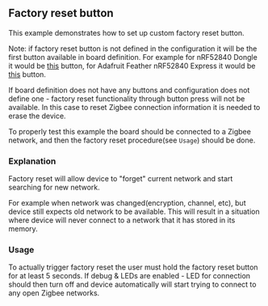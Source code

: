 ## Factory reset button

This example demonstrates how to set up custom factory reset button.

Note: if factory reset button is not defined in the configuration it will be the first button available in board definition. For example for nRF52840 Dongle it would be [this](https://github.com/zephyrproject-rtos/zephyr/blob/453ab8a9a356acf475a965a777a370795effa255/boards/nordic/nrf52840dongle/nrf52840dongle_nrf52840.dts#L64) button, for Adafruit Feather nRF52840 Express it would be [this](https://github.com/zephyrproject-rtos/zephyr/blob/453ab8a9a356acf475a965a777a370795effa255/boards/adafruit/feather/adafruit_feather_nrf52840.dts#L43) button. 

If board definition does not have any buttons and configuration does not define one - factory reset functionality through button press will not be available. In this case to reset Zigbee connection information it is needed to erase the device.

To properly test this example the board should be connected to a Zigbee network, and then the factory reset procedure(see `Usage`) should be done.

### Explanation
Factory reset will allow device to "forget" current network and start searching for new network.

For example when network was changed(encryption, channel, etc), but device still expects old network to be available. 
This will result in a situation where device will never connect to a network that it has stored in its memory.

### Usage

To actually trigger factory reset the user must hold the factory reset button for at least 5 seconds.
If debug & LEDs are enabled - LED for connection should then turn off and device automatically will start trying to connect to any open Zigbee networks.